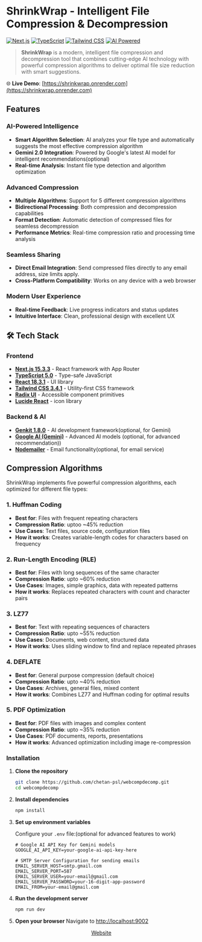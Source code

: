 #  ShrinkWrap - Intelligent File Compression & Decompression

[![Next.js](https://img.shields.io/badge/Next.js-15.3.3-black?style=for-the-badge&logo=next.js)](https://nextjs.org/)
[![TypeScript](https://img.shields.io/badge/TypeScript-5.0-blue?style=for-the-badge&logo=typescript)](https://www.typescriptlang.org/)
[![Tailwind CSS](https://img.shields.io/badge/Tailwind_CSS-3.4.1-38B2AC?style=for-the-badge&logo=tailwind-css)](https://tailwindcss.com/)
[![AI Powered](https://img.shields.io/badge/AI%20Powered-Gemini%202.0-orange?style=for-the-badge&logo=google)](https://ai.google.dev/)

> **ShrinkWrap** is a modern, intelligent file compression and decompression tool that combines cutting-edge AI technology with powerful compression algorithms to deliver optimal file size reduction with smart suggestions.

🌐 **Live Demo**: [https://shrinkwrap.onrender.com](https://shrinkwrap.onrender.com)

## Features

### AI-Powered Intelligence
- **Smart Algorithm Selection**: AI analyzes your file type and automatically suggests the most effective compression algorithm
- **Gemini 2.0 Integration**: Powered by Google's latest AI model for intelligent recommendations(optional)
- **Real-time Analysis**: Instant file type detection and algorithm optimization

### Advanced Compression
- **Multiple Algorithms**: Support for 5 different compression algorithms
- **Bidirectional Processing**: Both compression and decompression capabilities
- **Format Detection**: Automatic detection of compressed files for seamless decompression
- **Performance Metrics**: Real-time compression ratio and processing time analysis

###  Seamless Sharing
- **Direct Email Integration**: Send compressed files directly to any email address, size limits apply.
- **Cross-Platform Compatibility**: Works on any device with a web browser

###  Modern User Experience
- **Real-time Feedback**: Live progress indicators and status updates
- **Intuitive Interface**: Clean, professional design with excellent UX

## 🛠 Tech Stack

### Frontend
- **[Next.js 15.3.3](https://nextjs.org/)** - React framework with App Router
- **[TypeScript 5.0](https://www.typescriptlang.org/)** - Type-safe JavaScript
- **[React 18.3.1](https://reactjs.org/)** - UI library
- **[Tailwind CSS 3.4.1](https://tailwindcss.com/)** - Utility-first CSS framework
- **[Radix UI](https://www.radix-ui.com/)** - Accessible component primitives
- **[Lucide React](https://lucide.dev/)** - icon library

### Backend & AI
- **[Genkit 1.8.0](https://genkit.ai/)** - AI development framework(optional, for Gemini)
- **[Google AI (Gemini)](https://ai.google.dev/)** - Advanced AI models (optional, for advanced recommendation))
- **[Nodemailer](https://nodemailer.com/)** - Email functionality(optional, for email service)



##  Compression Algorithms

ShrinkWrap implements five powerful compression algorithms, each optimized for different file types:

### 1. **Huffman Coding** 
- **Best for**: Files with frequent repeating characters
- **Compression Ratio**: uptoo ~45% reduction
- **Use Cases**: Text files, source code, configuration files
- **How it works**: Creates variable-length codes for characters based on frequency

### 2. **Run-Length Encoding (RLE)** 
- **Best for**: Files with long sequences of the same character
- **Compression Ratio**: upto ~60% reduction
- **Use Cases**: Images, simple graphics, data with repeated patterns
- **How it works**: Replaces repeated characters with count and character pairs

### 3. **LZ77** 
- **Best for**: Text with repeating sequences of characters
- **Compression Ratio**: upto ~55% reduction
- **Use Cases**: Documents, web content, structured data
- **How it works**: Uses sliding window to find and replace repeated phrases

### 4. **DEFLATE** 
- **Best for**: General purpose compression (default choice)
- **Compression Ratio**: upto ~40% reduction
- **Use Cases**: Archives, general files, mixed content
- **How it works**: Combines LZ77 and Huffman coding for optimal results

### 5. **PDF Optimization** 
- **Best for**: PDF files with images and complex content
- **Compression Ratio**: upto ~35% reduction
- **Use Cases**: PDF documents, reports, presentations
- **How it works**: Advanced optimization including image re-compression


### Installation

1. **Clone the repository**
   ```bash
   git clone https://github.com/chetan-psl/webcompdecomp.git
   cd webcompdecomp
   ```

2. **Install dependencies**
   ```bash
   npm install
   ```

3. **Set up environment variables**
   
   
   Configure your `.env` file:(optional for advanced features to work)
   ```env
   # Google AI API Key for Gemini models
   GOOGLE_AI_API_KEY=your-google-ai-api-key-here 
   
   # SMTP Server Configuration for sending emails
   EMAIL_SERVER_HOST=smtp.gmail.com
   EMAIL_SERVER_PORT=587
   EMAIL_SERVER_USER=your-email@gmail.com
   EMAIL_SERVER_PASSWORD=your-16-digit-app-password
   EMAIL_FROM=your-email@gmail.com
   ```

4. **Run the development server**
   ```bash
   npm run dev
   ```

5. **Open your browser**
   Navigate to [http://localhost:9002](http://localhost:9002)


<div align="center">
  
  <p>
    <a href="https://shrinkwrap.onrender.com"> Website</a> 
    
  </p>
</div> 
